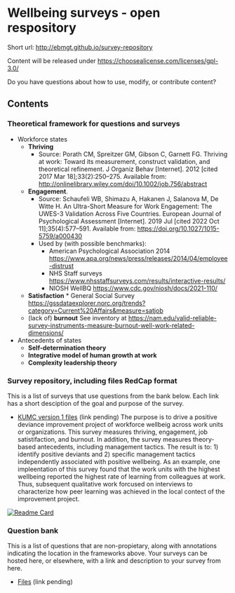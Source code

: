 # Wellbeing surveys - open respository

Short url: http://ebmgt.github.io/survey-repository

Content will be released under https://choosealicense.com/licenses/gpl-3.0/

Do you have questions about how to use, modify, or contribute content?

<!-- https://github.com/jstrieb/github-stats
MIGHT BE BEST
![badgettrg](https://raw.githubusercontent.com/badgettrg/github-stats/master/generated/overview.svg#gh-dark-mode-only)
-->

<!-- https://github.com/apex/gh-polls
$ go get github.com/apex/gh-polls/cmd/polls
$ polls new Tobi Loki Jane
COULD BE GOOD, BUT NOT SURE MECHANICS
-->
<!--
https://github.com/anuraghazra/github-readme-stats
[![Readme Card](https://github-readme-stats.vercel.app/api/pin/?username=openMetaAnalysis&repo=Hypertonic-Saline-for-Bronchiolitis)](https://github.com/openMetaAnalysis/Hypertonic-Saline-for-Bronchiolitis)
-->

## Contents

### Theoretical framework for questions and surveys

* Workforce states
    * **Thriving**
        * Source: Porath CM, Spreitzer GM, Gibson C, Garnett FG. Thriving at work: Toward its measurement, construct validation, and theoretical refinement. J Organiz Behav [Internet]. 2012 [cited 2017 Mar 18];33(2):250–275. Available from: http://onlinelibrary.wiley.com/doi/10.1002/job.756/abstract
    * **Engagement**. 
        * Source: Schaufeli WB, Shimazu A, Hakanen J, Salanova M, De Witte H. An Ultra-Short Measure for Work Engagement: The UWES-3 Validation Across Five Countries. European Journal of Psychological Assessment [Internet]. 2019 Jul [cited 2022 Oct 11];35(4):577–591. Available from: https://doi.org/10.1027/1015-5759/a000430
        * Used by (with possible benchmarks): 
            * American Psychological Association 2014 https://www.apa.org/news/press/releases/2014/04/employee-distrust
            * NHS Staff surveys https://www.nhsstaffsurveys.com/results/interactive-results/
            * NIOSH WellBQ https://www.cdc.gov/niosh/docs/2021-110/
    * **Satisfaction**
            * General Social Survey https://gssdataexplorer.norc.org/trends?category=Current%20Affairs&measure=satjob 
    * (lack of) **burnout** See inventory at https://nam.edu/valid-reliable-survey-instruments-measure-burnout-well-work-related-dimensions/
* Antecedents of states
    * **Self-determination theory**
    * **Integrative model of human growth at work** 
    * **Complexity leadership theory**

### Survey repository, including files RedCap format
This is a list of surveys that use questions from the bank below. Each link has a short desciption of the goal and purpose of the survey.

* [KUMC version 1 files](http:// "Link to question bank files") (link pending) The purpose is to drive a positive deviance improvement project of workforce wellbeig across work units or organizations. This survey measures thriving, engagement, job satistifaction, and burnout. In addition, the survey measures theory-based antecedents, including management tactics. The result is to: 1) identify positive deviants and 2) specific management tactics independently associated with positive wellbeing. As an example, one impleentation of this survey found that the work units with the highest wellbeing reported the highest rate of learning from colleagues at work. Thus, subsequent qualitative work forcused on interviews to characterize how peer learning was achieved in the local contect of the improvement project.

[![Readme Card](https://github-readme-stats.vercel.app/api/pin/?username=openMetaAnalysis&repo=Hypertonic-Saline-for-Bronchiolitis)](https://github.com/openMetaAnalysis/Hypertonic-Saline-for-Bronchiolitis)

### Question bank
This is a list of questions that are non-propietary, along with annotations indicating the location in the frameworks above. Your surveys can be hosted here, or elsewhere, with a link and description to your survey from here.

* [Files](http:// "Link to question bank files") (link pending) 
